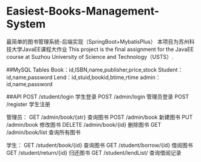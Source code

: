 # Easiest-Books-Management-System
最简单的图书管理系统-后端实现（SpringBoot+MybatisPlus）
本项目为苏州科技大学JavaEE课程大作业
This project is the final assignment for the JavaEE course at Suzhou University of Science and Technology（USTS）.

##MySQL Tables
Book：id,ISBN,name,publisher,price,stock
Student：id,name,password
Lend：id,stuid,bookid,btime,rtime
admin：id,name,password


##API
POST	/student/login	学生登录
POST	/admin/login	管理员登录
POST	/register		学生注册

管理员：
GET	/admin/book/{str} 	查询图书
POST	/admin/book		新建图书
PUT	/admin/book		修改图书
DELETE	/admin/book/{id}	删除图书
GET	/admin/book/list	查询所有图书

学生：
GET	/student/book/{id}	查询图书
GET	/student/borrow/{id}	借阅图书
GET	/student/return/{id}	归还图书
GET	/student/lendList/	查询借阅记录

